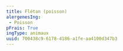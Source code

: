 ```yaml
---
title: Flétan (poisson)
alergenesIng:
 - Poisson
pFrais: True
ingType: animaux
uuid: 700438c9-6178-4186-a1fe-aa4100d347b3
---
```

